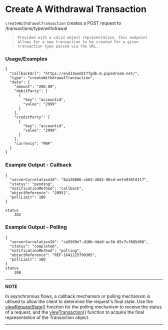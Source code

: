 # Create A Withdrawal Transaction

`createWithdrawalTransaction` creates a POST request to /transactions/type/withdrawal

> `Provided with a valid object representation, this endpoint allows for a new transaction to be created for a given transaction type passed via the URL.`

### Usage/Examples

```
{
  "callbackUrl": "https://end13wxm5t7fgd6.m.pipedream.net/",
  "type": "createWithdrawalTransaction",
  "data": {
    "amount": "200.00",
    "debitParty": [
      {
        "key": "accountid",
        "value": "2999"
      }
    ],
    "creditParty": [
      {
        "key": "accountid",
        "value": "2999"
      }
    ],
    "currency": "RWF"
  }
}
```

### Example Output - Callback

```
{
  "serverCorrelationId": "8a128806-cb63-4682-90cd-eefe936fd117",
  "status": "pending",
  "notificationMethod": "callback",
  "objectReference": "20951",
  "pollLimit": 100
}

status
    202

```

### Example Output - Polling

```
{
  "serverCorrelationId": "ca9309e7-d10b-4da0-ac3b-05c7cf685d08",
  "status": "completed",
  "notificationMethod": "polling",
  "objectReference": "REF-1641225790305",
  "pollLimit": 100
}
status
    200
```

---

**NOTE**

In asynchronous flows, a callback mechanism or polling mechanism is utilised to allow the client to determine the request's final state. Use the [viewRequestState()](viewRequestState.md) function for the polling mechanism to receive the status of a request, and the [viewTransaction()](viewTransaction.md) function to acquire the final representation of the Transaction object.

---
